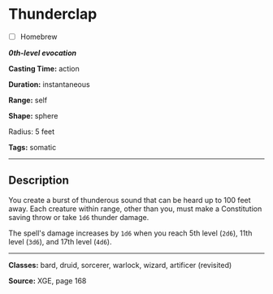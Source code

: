# Thunderclap

- [ ] Homebrew

***0th-level evocation***

**Casting Time:** action

**Duration:** instantaneous

**Range:** self

**Shape:** sphere

Radius: 5 feet

**Tags:** somatic

---

## Description
You create a burst of thunderous sound that can be heard up to 100 feet away. Each creature within range, other than you, must make a Constitution saving throw or take `1d6` thunder damage.

The spell's damage increases by `1d6` when you reach 5th level (`2d6`), 11th level (`3d6`), and 17th level (`4d6`).

---

**Classes:** bard, druid, sorcerer, warlock, wizard, artificer (revisited)

**Source:** XGE, page 168
